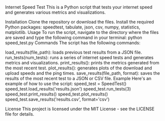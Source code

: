 Internet Speed Test
This is a Python script that tests your internet speed and generates various metrics and visualizations.

Installation
Clone the repository or download the files.
Install the required Python packages: speedtest, tabulate, json, csv, numpy, statistics, matplotlib.
Usage
To run the script, navigate to the directory where the files are saved and type the following command in your terminal:
python speed_test.py
Commands
The script has the following commands:

load_results(file_path): loads previous test results from a JSON file.
run_tests(num_tests): runs a series of internet speed tests and generates metrics and visualizations.
print_results(): prints the metrics generated from the most recent test.
plot_results(): generates plots of the download and upload speeds and the ping times.
save_results(file_path, format): saves the results of the most recent test to a JSON or CSV file.
Example
Here's an example of how to use the script:
speed_test = SpeedTest()
speed_test.load_results('results.json')
speed_test.run_tests(3)
speed_test.print_results()
speed_test.plot_results()
speed_test.save_results('results.csv', format='csv')

License
This project is licensed under the MIT License - see the LICENSE file for details.